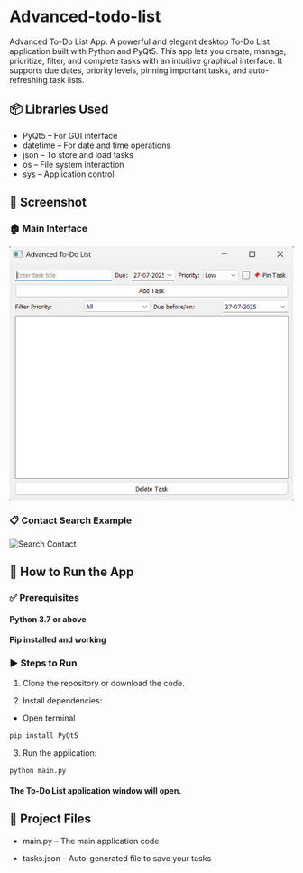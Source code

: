 # Advanced-todo-list
Advanced To-Do List App: A powerful and elegant desktop To-Do List application built with Python and PyQt5. This app lets you create, manage, prioritize, filter, and complete tasks with an intuitive graphical interface. It supports due dates, priority levels, pinning important tasks, and auto-refreshing task lists.

## 📦 Libraries Used

- PyQt5 – For GUI interface
- datetime – For date and time operations
- json – To store and load tasks
- os – File system interaction
- sys – Application control

## 📸 Screenshot

### 🏠 Main Interface

![Main Window](screenshot.png)

### 📋 Contact Search Example

![Search Contact](https://user-images.githubusercontent.com/.../screenshot.png)


## 🚀 How to Run the App

### ✅ Prerequisites

#### Python 3.7 or above

#### Pip installed and working

### ▶️ Steps to Run

1. Clone the repository or download the code.

2. Install dependencies:

- Open terminal

```bash
pip install PyQt5
```

3. Run the application:

```bash
python main.py
```

#### The To-Do List application window will open.

## 📂 Project Files

- main.py – The main application code

- tasks.json – Auto-generated file to save your tasks


